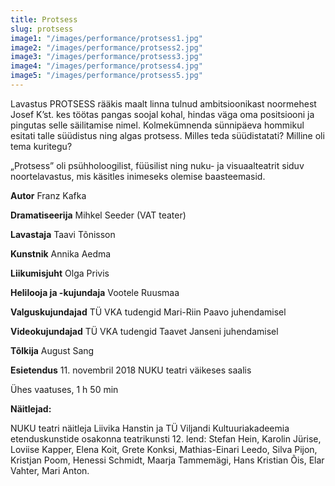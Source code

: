 ```yaml
---
title: Protsess
slug: protsess
image1: "/images/performance/protsess1.jpg"
image2: "/images/performance/protsess2.jpg"
image3: "/images/performance/protsess3.jpg"
image4: "/images/performance/protsess4.jpg"
image5: "/images/performance/protsess5.jpg"
---
```


Lavastus PROTSESS rääkis maalt linna tulnud ambitsioonikast noormehest Josef K’st. kes töötas pangas soojal kohal, hindas väga oma positsiooni ja pingutas selle säilitamise nimel. Kolmekümnenda sünnipäeva hommikul esitati talle süüdistus ning algas protsess. Milles teda süüdistatati? Milline oli tema kuritegu? 

„Protsess” oli psühholoogilist, füüsilist ning nuku- ja visuaalteatrit siduv noortelavastus, mis käsitles inimeseks olemise baasteemasid.

**Autor** Franz Kafka

**Dramatiseerija** Mihkel Seeder (VAT teater)

**Lavastaja** Taavi Tõnisson

**Kunstnik** Annika Aedma

**Liikumisjuht** Olga Privis

**Helilooja ja -kujundaja** Vootele Ruusmaa

**Valguskujundajad** TÜ VKA tudengid Mari-Riin Paavo juhendamisel

**Videokujundajad** TÜ VKA tudengid Taavet Janseni juhendamisel

**Tõlkija** August Sang

**Esietendus** 11. novembril 2018 NUKU teatri väikeses saalis

Ühes vaatuses, 1 h 50 min

**Näitlejad:**

NUKU teatri näitleja Liivika Hanstin ja TÜ Viljandi Kultuuriakadeemia etenduskunstide osakonna teatrikunsti 12. lend: Stefan Hein, Karolin Jürise, Loviise Kapper, Elena Koit, Grete Konksi, Mathias-Einari Leedo, Silva Pijon, Kristjan Poom, Henessi Schmidt, Maarja Tammemägi, Hans Kristian Õis, Elar Vahter, Mari Anton.
